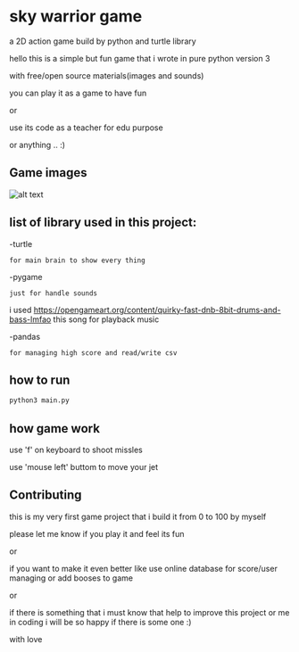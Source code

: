 # sky warrior game

a 2D action game build by python and turtle library

hello this is a simple but fun game that i wrote in pure python version 3
 
with free/open source materials(images and sounds)

you can play it as a game to have fun
 
or

use its code as a teacher for edu purpose

or
anything .. :)

## Game images
![alt text](https://i.imgur.com/0Mk53mu.png)



## list of library used in this project:

-turtle

    for main brain to show every thing
 
-pygame

    just for handle sounds

  i used https://opengameart.org/content/quirky-fast-dnb-8bit-drums-and-bass-lmfao this song for playback music

-pandas

    for managing high score and read/write csv

## how to run



```bash
python3 main.py
```

## how game work

use 'f' on keyboard to shoot missles

use 'mouse left' buttom to move your jet





## Contributing

this is my very first game project that i build it from 0 to 100 by myself

please let me know if you play it and feel its fun

or

if you want to make it even better like use online database for score/user managing or add booses to game

or

if there is something that i must know that help to improve this project or me in coding i will be so happy if there is some one :)

with love
